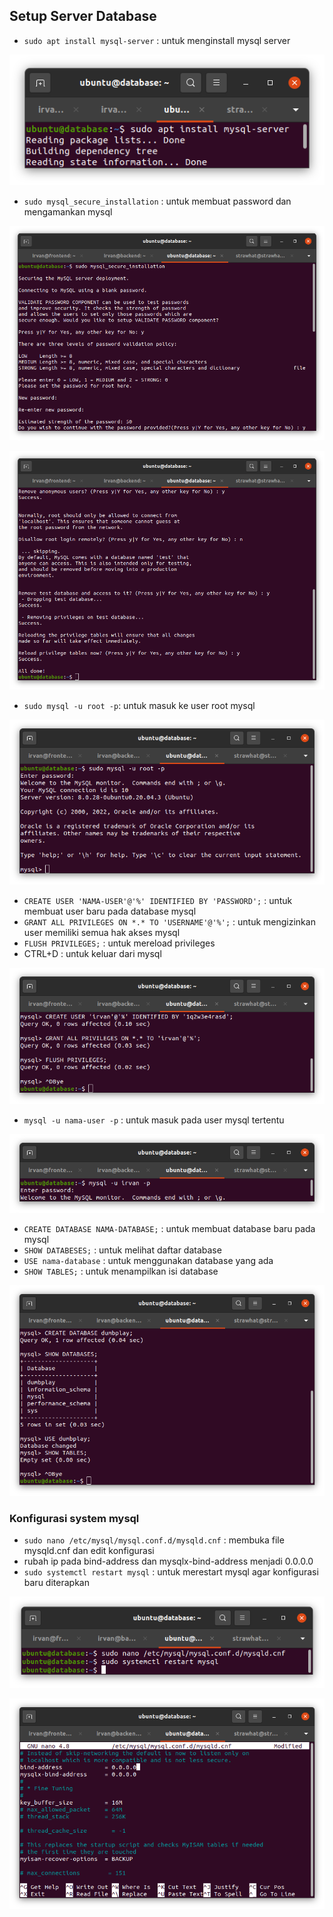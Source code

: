 ## Setup Server Database

- `sudo apt install mysql-server` : untuk menginstall mysql server

<p align="center"><img src="../week-2/assets/Setup-Database/1.png"></p>

- `sudo mysql_secure_installation` : untuk membuat password dan mengamankan mysql

<p align="center"><img src="../week-2/assets/Setup-Database/2.png"></p>

<p align="center"><img src="../week-2/assets/Setup-Database/3.png"></p>

- `sudo mysql -u root -p`: untuk masuk ke user root mysql

<p align="center"><img src="../week-2/assets/Setup-Database/4.png"></p>

- `CREATE USER 'NAMA-USER'@'%' IDENTIFIED BY 'PASSWORD';` : untuk membuat user baru pada database mysql
- `GRANT ALL PRIVILEGES ON *.* TO 'USERNAME'@'%';` : untuk mengizinkan user memiliki semua hak akses mysql
- `FLUSH PRIVILEGES;` : untuk mereload privileges
- CTRL+D : untuk keluar dari mysql

<p align="center"><img src="../week-2/assets/Setup-Database/5.png"></p>

- `mysql -u nama-user -p` : untuk masuk pada user mysql tertentu

<p align="center"><img src="../week-2/assets/Setup-Database/6.png"></p>

- `CREATE DATABASE NAMA-DATABASE;` : untuk membuat database baru pada mysql
- `SHOW DATABESES;` : untuk melihat daftar database 
- `USE nama-database` : untuk menggunakan database yang ada 
- `SHOW TABLES;` : untuk menampilkan isi database

<p align="center"><img src="../week-2/assets/Setup-Database/7.png"></p>

### Konfigurasi system mysql

- `sudo nano /etc/mysql/mysql.conf.d/mysqld.cnf` : membuka file mysqld.cnf dan edit konfigurasi
- rubah ip pada bind-address dan mysqlx-bind-address menjadi 0.0.0.0
- `sudo systemctl restart mysql` : untuk merestart mysql agar konfigurasi baru diterapkan

<p align="center"><img src="../week-2/assets/Setup-Database/8.png"></p>

<p align="center"><img src="../week-2/assets/Setup-Database/9.png"></p>

